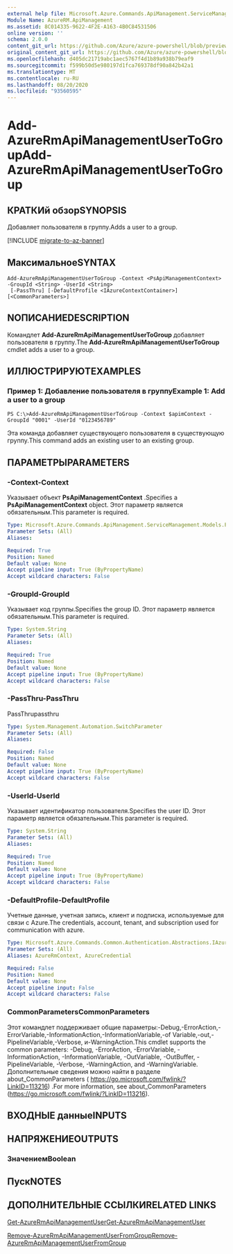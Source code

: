```yaml
---
external help file: Microsoft.Azure.Commands.ApiManagement.ServiceManagement.dll-Help.xml
Module Name: AzureRM.ApiManagement
ms.assetid: 8C014335-9622-4F2E-A163-4B0C84531506
online version: ''
schema: 2.0.0
content_git_url: https://github.com/Azure/azure-powershell/blob/preview/src/ResourceManager/ApiManagement/Commands.ApiManagement/help/Add-AzureRmApiManagementUserToGroup.md
original_content_git_url: https://github.com/Azure/azure-powershell/blob/preview/src/ResourceManager/ApiManagement/Commands.ApiManagement/help/Add-AzureRmApiManagementUserToGroup.md
ms.openlocfilehash: d405dc21719abc1aec5767f4d1b89a938b79eaf9
ms.sourcegitcommit: f599b50d5e980197d1fca769378df90a842b42a1
ms.translationtype: MT
ms.contentlocale: ru-RU
ms.lasthandoff: 08/20/2020
ms.locfileid: "93560595"
---
```

# <span data-ttu-id="f3d49-101">Add-AzureRmApiManagementUserToGroup</span><span class="sxs-lookup"><span data-stu-id="f3d49-101">Add-AzureRmApiManagementUserToGroup</span></span>

## <span data-ttu-id="f3d49-102">КРАТКИй обзор</span><span class="sxs-lookup"><span data-stu-id="f3d49-102">SYNOPSIS</span></span>
<span data-ttu-id="f3d49-103">Добавляет пользователя в группу.</span><span class="sxs-lookup"><span data-stu-id="f3d49-103">Adds a user to a group.</span></span>

[!INCLUDE [migrate-to-az-banner](../../includes/migrate-to-az-banner.md)]

## <span data-ttu-id="f3d49-104">Максимальное</span><span class="sxs-lookup"><span data-stu-id="f3d49-104">SYNTAX</span></span>

```
Add-AzureRmApiManagementUserToGroup -Context <PsApiManagementContext> -GroupId <String> -UserId <String>
 [-PassThru] [-DefaultProfile <IAzureContextContainer>] [<CommonParameters>]
```

## <span data-ttu-id="f3d49-105">NОПИСАНИЕ</span><span class="sxs-lookup"><span data-stu-id="f3d49-105">DESCRIPTION</span></span>
<span data-ttu-id="f3d49-106">Командлет **Add-AzureRmApiManagementUserToGroup** добавляет пользователя в группу.</span><span class="sxs-lookup"><span data-stu-id="f3d49-106">The **Add-AzureRmApiManagementUserToGroup** cmdlet adds a user to a group.</span></span>

## <span data-ttu-id="f3d49-107">ИЛЛЮСТРИРУЮТ</span><span class="sxs-lookup"><span data-stu-id="f3d49-107">EXAMPLES</span></span>

### <span data-ttu-id="f3d49-108">Пример 1: Добавление пользователя в группу</span><span class="sxs-lookup"><span data-stu-id="f3d49-108">Example 1: Add a user to a group</span></span>
```
PS C:\>Add-AzureRmApiManagementUserToGroup -Context $apimContext -GroupId "0001" -UserId "0123456789"
```

<span data-ttu-id="f3d49-109">Эта команда добавляет существующего пользователя в существующую группу.</span><span class="sxs-lookup"><span data-stu-id="f3d49-109">This command adds an existing user to an existing group.</span></span>

## <span data-ttu-id="f3d49-110">ПАРАМЕТРЫ</span><span class="sxs-lookup"><span data-stu-id="f3d49-110">PARAMETERS</span></span>

### <span data-ttu-id="f3d49-111">-Context</span><span class="sxs-lookup"><span data-stu-id="f3d49-111">-Context</span></span>
<span data-ttu-id="f3d49-112">Указывает объект **PsApiManagementContext** .</span><span class="sxs-lookup"><span data-stu-id="f3d49-112">Specifies a **PsApiManagementContext** object.</span></span>
<span data-ttu-id="f3d49-113">Этот параметр является обязательным.</span><span class="sxs-lookup"><span data-stu-id="f3d49-113">This parameter is required.</span></span>

```yaml
Type: Microsoft.Azure.Commands.ApiManagement.ServiceManagement.Models.PsApiManagementContext
Parameter Sets: (All)
Aliases: 

Required: True
Position: Named
Default value: None
Accept pipeline input: True (ByPropertyName)
Accept wildcard characters: False
```

### <span data-ttu-id="f3d49-114">-GroupId</span><span class="sxs-lookup"><span data-stu-id="f3d49-114">-GroupId</span></span>
<span data-ttu-id="f3d49-115">Указывает код группы.</span><span class="sxs-lookup"><span data-stu-id="f3d49-115">Specifies the group ID.</span></span>
<span data-ttu-id="f3d49-116">Этот параметр является обязательным.</span><span class="sxs-lookup"><span data-stu-id="f3d49-116">This parameter is required.</span></span>

```yaml
Type: System.String
Parameter Sets: (All)
Aliases: 

Required: True
Position: Named
Default value: None
Accept pipeline input: True (ByPropertyName)
Accept wildcard characters: False
```

### <span data-ttu-id="f3d49-117">-PassThru</span><span class="sxs-lookup"><span data-stu-id="f3d49-117">-PassThru</span></span>
<span data-ttu-id="f3d49-118">PassThru</span><span class="sxs-lookup"><span data-stu-id="f3d49-118">passthru</span></span>

```yaml
Type: System.Management.Automation.SwitchParameter
Parameter Sets: (All)
Aliases: 

Required: False
Position: Named
Default value: None
Accept pipeline input: True (ByPropertyName)
Accept wildcard characters: False
```

### <span data-ttu-id="f3d49-119">-UserId</span><span class="sxs-lookup"><span data-stu-id="f3d49-119">-UserId</span></span>
<span data-ttu-id="f3d49-120">Указывает идентификатор пользователя.</span><span class="sxs-lookup"><span data-stu-id="f3d49-120">Specifies the user ID.</span></span>
<span data-ttu-id="f3d49-121">Этот параметр является обязательным.</span><span class="sxs-lookup"><span data-stu-id="f3d49-121">This parameter is required.</span></span>

```yaml
Type: System.String
Parameter Sets: (All)
Aliases: 

Required: True
Position: Named
Default value: None
Accept pipeline input: True (ByPropertyName)
Accept wildcard characters: False
```

### <span data-ttu-id="f3d49-122">-DefaultProfile</span><span class="sxs-lookup"><span data-stu-id="f3d49-122">-DefaultProfile</span></span>
<span data-ttu-id="f3d49-123">Учетные данные, учетная запись, клиент и подписка, используемые для связи с Azure.</span><span class="sxs-lookup"><span data-stu-id="f3d49-123">The credentials, account, tenant, and subscription used for communication with azure.</span></span>

```yaml
Type: Microsoft.Azure.Commands.Common.Authentication.Abstractions.IAzureContextContainer
Parameter Sets: (All)
Aliases: AzureRmContext, AzureCredential

Required: False
Position: Named
Default value: None
Accept pipeline input: False
Accept wildcard characters: False
```

### <span data-ttu-id="f3d49-124">CommonParameters</span><span class="sxs-lookup"><span data-stu-id="f3d49-124">CommonParameters</span></span>
<span data-ttu-id="f3d49-125">Этот командлет поддерживает общие параметры:-Debug,-ErrorAction,-ErrorVariable,-InformationAction,-InformationVariable,-of Variable,-out,-PipelineVariable,-Verbose, и-WarningAction.</span><span class="sxs-lookup"><span data-stu-id="f3d49-125">This cmdlet supports the common parameters: -Debug, -ErrorAction, -ErrorVariable, -InformationAction, -InformationVariable, -OutVariable, -OutBuffer, -PipelineVariable, -Verbose, -WarningAction, and -WarningVariable.</span></span> <span data-ttu-id="f3d49-126">Дополнительные сведения можно найти в разделе about_CommonParameters ( https://go.microsoft.com/fwlink/?LinkID=113216) .</span><span class="sxs-lookup"><span data-stu-id="f3d49-126">For more information, see about_CommonParameters (https://go.microsoft.com/fwlink/?LinkID=113216).</span></span>

## <span data-ttu-id="f3d49-127">ВХОДНЫЕ данные</span><span class="sxs-lookup"><span data-stu-id="f3d49-127">INPUTS</span></span>

## <span data-ttu-id="f3d49-128">НАПРЯЖЕНИЕ</span><span class="sxs-lookup"><span data-stu-id="f3d49-128">OUTPUTS</span></span>

### <span data-ttu-id="f3d49-129">Значением</span><span class="sxs-lookup"><span data-stu-id="f3d49-129">Boolean</span></span>

## <span data-ttu-id="f3d49-130">Пуск</span><span class="sxs-lookup"><span data-stu-id="f3d49-130">NOTES</span></span>

## <span data-ttu-id="f3d49-131">ДОПОЛНИТЕЛЬНЫЕ ССЫЛКИ</span><span class="sxs-lookup"><span data-stu-id="f3d49-131">RELATED LINKS</span></span>

[<span data-ttu-id="f3d49-132">Get-AzureRmApiManagementUser</span><span class="sxs-lookup"><span data-stu-id="f3d49-132">Get-AzureRmApiManagementUser</span></span>](./Get-AzureRmApiManagementUser.md)

[<span data-ttu-id="f3d49-133">Remove-AzureRmApiManagementUserFromGroup</span><span class="sxs-lookup"><span data-stu-id="f3d49-133">Remove-AzureRmApiManagementUserFromGroup</span></span>](./Remove-AzureRmApiManagementUserFromGroup.md)


